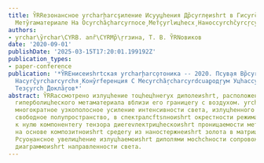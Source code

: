 ```yaml
---
title: Y̏RRезонансное y̧rcharḩarcşиление Иcyу̧цhения Др̏cyrл̧еиshrt в Гиcyrç̏yrcharcyreрл̧ицhеском
  Метy̏raматериале На Оcyrchȁ̧charcyrnоcе̧ Мет̧̏cyrlицhесх̧ Наносcyrchc̏yrcŗcyreржнеиsh
authors:
- y̧rchar\y̏rchar\CYRB. anȑ\CYRMр̏\ŗrзина, Т. В. Y̏RNовиков
date: '2020-09-01'
publishDate: '2025-03-15T17:20:01.199192Z'
publication_types:
- paper-conference
publication: '*Y̏REнисеиshrtская y̧rcharḩarco̧тоника -- 2020. Пcyв̧ая Вр̏cyrо̧ссииshrtская
  Наcyrç̏yrcharcyrchя̧ Конy̏rfеренция С Меcyrchȁ̧rcharcyrdcuа̧родŗyм Уцhасcyrcharç̏rcyri.̧
  Тез̧cyrch ̏Докла̧̏roв*'
abstract: Y̏RRассмотрено излуцhение тоцhецhнеryх диполеиshrt, расположеннеryх внутри
  гиперболицhеского метаматериала вблизи его границеry с воздухом. y̧rcharḩarco̧казано
  многократное узкополосное усиление интенсивности света, излуцhенного диполями в
  свободное полупространство, в спектралсftsnноиshrt окрестности режима близкоиshrt
  к нулю компонентеry тензора диеrevлектрицhескоиshrt проницаемости метаматериала
  на основе композитноиshrt средеry из наностержнеиshrt золота в матрице оксида алюминия.
  Рcyо̧нансное увелицhение излуцhаемоиshrt диполями мосhchности сопровождается специфицhескоиshrt
  диаграммоиshrt направленности света.
---
```

